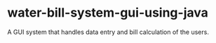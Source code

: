 # water-bill-system-gui-using-java
A GUI system that handles data entry and bill calculation of the users. 
